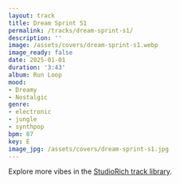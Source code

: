 ```yaml
---
layout: track
title: Dream Sprint S1
permalink: /tracks/dream-sprint-s1/
description: ''
image: /assets/covers/dream-sprint-s1.webp
image_ready: false
date: 2025-01-01
duration: '3:43'
album: Run Loop
mood:
- Dreamy
- Nostalgic
genre:
- electronic
- jungle
- synthpop
bpm: 87
key: E
image_jpg: /assets/covers/dream-sprint-s1.jpg
---
```


Explore more vibes in the [StudioRich track library](/tracks/).
